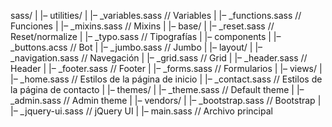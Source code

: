 sass/
|
|– utilities/
|   |– _variables.sass    // Variables
|   |– _functions.sass    // Funciones
|   |– _mixins.sass       // Mixins
|
|– base/
|   |– _reset.sass        // Reset/normalize
|   |– _typo.sass   // Tipografías
|
|– components
|   |– _buttons.acss      // Bot
|   |– _jumbo.sass     // Jumbo
|
|– layout/
|   |– _navigation.sass   // Navegación
|   |– _grid.sass         // Grid
|   |– _header.sass       // Header
|   |– _footer.sass       // Footer
|   |– _forms.sass        // Formularios
|
|– views/
|   |– _home.sass         // Estilos de la página de inicio
|   |– _contact.sass      // Estilos de la página de contacto
|
|– themes/
|   |– _theme.sass        // Default theme
|   |– _admin.sass        // Admin theme
|
|– vendors/
|   |– _bootstrap.sass    // Bootstrap
|   |– _jquery-ui.sass    // jQuery UI
|
|– main.sass              // Archivo principal